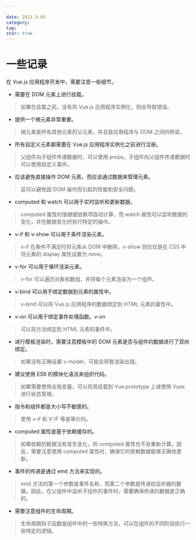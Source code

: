 ```yaml
---
 
date: 2021-3-05
category:
tag:
star: true
---
```


# 一些记录

在 Vue.js 应用程序开发中，需要注意一些细节。

- 需要在 DOM 元素上进行挂载。
> 如果在挂载之前，没有将 Vue.js 应用程序实例化，则会导致错误。

- 提供一个根元素非常重要。
> 根元素是所有其他元素的父元素，并且是应用程序与 DOM 之间的桥梁。

- 所有自定义元素都需要在 Vue.js 应用程序实例化之前进行注册。
> 父组件向子组件传递数据时，可以使用 props。子组件向父组件传递数据时可以使用自定义事件。

- 应该避免直接操作 DOM 元素，而应该通过数据来管理元素。
> 这可以避免因 DOM 操作而引起的性能和安全问题。

- computed 和 watch 可以用于实时监听和更新数据。
> computed 属性的值根据依赖项自动计算，而 watch 属性可以监听数据的变化，并在数据变化时执行特定的操作。

- v-if 和 v-show 可以用于条件渲染元素。
> v-if 在条件不满足时将元素从 DOM 中删除，v-show 则仅仅是在 CSS 中将元素的 display 属性设置为 none。

- v-for 可以用于循环渲染元素。
> v-for 可以遍历对象和数组，并将每个元素渲染为一个组件。

- v-bind 可以用于绑定数据到元素的属性中。
> v-bind 可以将 Vue.js 应用程序的数据绑定到 HTML 元素的属性中。

- v-on 可以用于绑定事件处理函数。v-on 
> 可以将方法绑定到 HTML 元素的事件中。

- 进行模板渲染时，需要注意模板中的 DOM 元素是否与组件的数据进行了双向绑定。
> 如果没有正确设置 v-model，可能会导致渲染出错。

- 建议使用 ES6 的模块化语法来组织代码。
> 如果需要使用全局变量，可以将其挂载到 Vue.prototype 上或使用 Vuex 进行状态管理。

- 指令和组件都是大小写不敏感的。
> 使用 v-if 和 V-IF 等是等价的。

- computed 属性是基于依赖缓存的。
> 如果依赖的数据没有发生变化，则 computed 属性也不会重新计算。因此，需要注意使用 computed 属性时，确保它的依赖数据能够正确地更新。

- 事件的传递是通过 emit 方法来实现的。
> emit 方法的第一个参数是事件名称，而第二个参数是传递给监听器的数据。因此，在父组件中监听子组件的事件时，需要确保传递的数据是正确的。

- 需要注意组件的生命周期。
> 生命周期钩子函数是组件中的一些特殊方法，可以在组件的不同阶段执行一些特定的逻辑。
